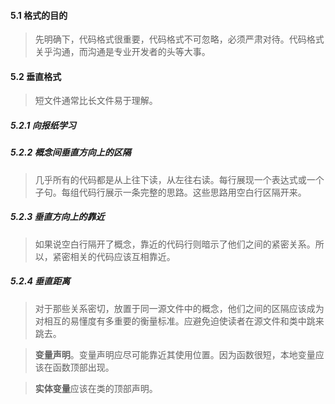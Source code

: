 #### 5.1 格式的目的

> 先明确下，代码格式很重要，代码格式不可忽略，必须严肃对待。代码格式关乎沟通，而沟通是专业开发者的头等大事。

#### 5.2 垂直格式

> 短文件通常比长文件易于理解。

##### 5.2.1 向报纸学习

##### 5.2.2 概念间垂直方向上的区隔

> 几乎所有的代码都是从上往下读，从左往右读。每行展现一个表达式或一个子句。每组代码行展示一条完整的思路。这些思路用空白行区隔开来。

##### 5.2.3 垂直方向上的靠近

> 如果说空白行隔开了概念，靠近的代码行则暗示了他们之间的紧密关系。所以，紧密相关的代码应该互相靠近。

##### 5.2.4 垂直距离

> 对于那些关系密切，放置于同一源文件中的概念，他们之间的区隔应该成为对相互的易懂度有多重要的衡量标准。应避免迫使读者在源文件和类中跳来跳去。

> **变量声明**。变量声明应尽可能靠近其使用位置。因为函数很短，本地变量应该在函数顶部出现。

> **实体变量**应该在类的顶部声明。




